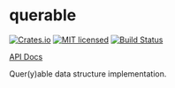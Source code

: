 # querable

[![Crates.io][crates-badge]][crates-url]
[![MIT licensed][mit-badge]][mit-url]
[![Build Status](https://travis-ci.com/zerosign/querable.svg?branch=master)](https://travis-ci.com/zerosign/querable)

[crates-badge]: https://img.shields.io/crates/v/querable.svg
[crates-url]: https://crates.io/crates/querable
[mit-badge]: https://img.shields.io/badge/license-MIT-blue.svg
[mit-url]: LICENSE

[API Docs](https://docs.rs/tokio/0.0.1/querable)

Quer(y)able data structure implementation.
